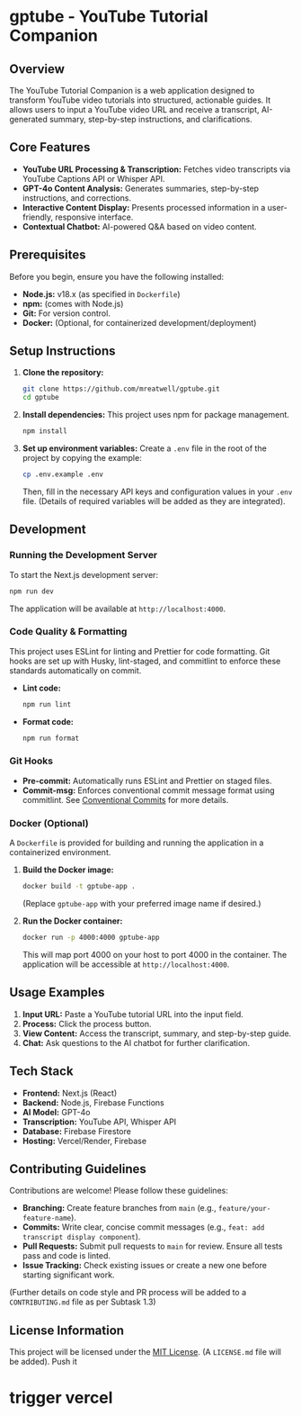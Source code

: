 # gptube - YouTube Tutorial Companion

## Overview

The YouTube Tutorial Companion is a web application designed to transform YouTube video tutorials into structured, actionable guides. It allows users to input a YouTube video URL and receive a transcript, AI-generated summary, step-by-step instructions, and clarifications.

## Core Features

- **YouTube URL Processing & Transcription:** Fetches video transcripts via YouTube Captions API or Whisper API.
- **GPT-4o Content Analysis:** Generates summaries, step-by-step instructions, and corrections.
- **Interactive Content Display:** Presents processed information in a user-friendly, responsive interface.
- **Contextual Chatbot:** AI-powered Q&A based on video content.

## Prerequisites

Before you begin, ensure you have the following installed:

- **Node.js:** v18.x (as specified in `Dockerfile`)
- **npm:** (comes with Node.js)
- **Git:** For version control.
- **Docker:** (Optional, for containerized development/deployment)

## Setup Instructions

1.  **Clone the repository:**

    ```bash
    git clone https://github.com/mreatwell/gptube.git
    cd gptube
    ```

2.  **Install dependencies:**
    This project uses npm for package management.

    ```bash
    npm install
    ```

3.  **Set up environment variables:**
    Create a `.env` file in the root of the project by copying the example:
    ```bash
    cp .env.example .env
    ```
    Then, fill in the necessary API keys and configuration values in your `.env` file. (Details of required variables will be added as they are integrated).

## Development

### Running the Development Server

To start the Next.js development server:

```bash
npm run dev
```

The application will be available at `http://localhost:4000`.

### Code Quality & Formatting

This project uses ESLint for linting and Prettier for code formatting. Git hooks are set up with Husky, lint-staged, and commitlint to enforce these standards automatically on commit.

- **Lint code:**
  ```bash
  npm run lint
  ```
- **Format code:**
  ```bash
  npm run format
  ```

### Git Hooks

- **Pre-commit:** Automatically runs ESLint and Prettier on staged files.
- **Commit-msg:** Enforces conventional commit message format using commitlint. See [Conventional Commits](https://www.conventionalcommits.org/) for more details.

### Docker (Optional)

A `Dockerfile` is provided for building and running the application in a containerized environment.

1.  **Build the Docker image:**

    ```bash
    docker build -t gptube-app .
    ```

    (Replace `gptube-app` with your preferred image name if desired.)

2.  **Run the Docker container:**
    ```bash
    docker run -p 4000:4000 gptube-app
    ```
    This will map port 4000 on your host to port 4000 in the container. The application will be accessible at `http://localhost:4000`.

## Usage Examples

1.  **Input URL:** Paste a YouTube tutorial URL into the input field.
2.  **Process:** Click the process button.
3.  **View Content:** Access the transcript, summary, and step-by-step guide.
4.  **Chat:** Ask questions to the AI chatbot for further clarification.

## Tech Stack

- **Frontend:** Next.js (React)
- **Backend:** Node.js, Firebase Functions
- **AI Model:** GPT-4o
- **Transcription:** YouTube API, Whisper API
- **Database:** Firebase Firestore
- **Hosting:** Vercel/Render, Firebase

## Contributing Guidelines

Contributions are welcome! Please follow these guidelines:

- **Branching:** Create feature branches from `main` (e.g., `feature/your-feature-name`).
- **Commits:** Write clear, concise commit messages (e.g., `feat: add transcript display component`).
- **Pull Requests:** Submit pull requests to `main` for review. Ensure all tests pass and code is linted.
- **Issue Tracking:** Check existing issues or create a new one before starting significant work.

(Further details on code style and PR process will be added to a `CONTRIBUTING.md` file as per Subtask 1.3)

## License Information

This project will be licensed under the [MIT License](LICENSE.md). (A `LICENSE.md` file will be added).
Push it

# trigger vercel
